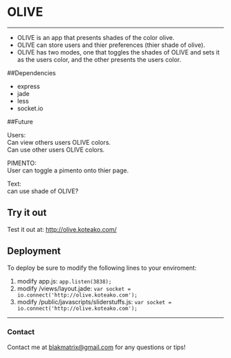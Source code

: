 # OLIVE
***

- OLIVE is an app that presents shades of the color olive.
- OLIVE can store users and thier preferences (thier shade of olive).
- OLIVE has two modes, one that toggles the shades of OLIVE and sets it as the users color, and the other presents the users color.

##Dependencies

- express
- jade
- less
- socket.io

##Future

Users:  
Can view others users OLIVE colors.  
Can use other users OLIVE colors. 
  
  
PIMENTO:  
User can toggle a pimento onto thier page.


Text:  
can use shade of OLIVE?
  
## Try it out
Test it out at: http://olive.koteako.com/


## Deployment

To deploy be sure to modify the following lines to your enviroment:


1. modify app.js: `app.listen(3838);`
2. modify /views/layout.jade: `var socket = io.connect('http://olive.koteako.com');`
3. modify /public/javascripts/sliderstuffs.js: `var socket = io.connect('http://olive.koteako.com');`


***
### Contact
Contact me at blakmatrix@gmail.com for any questions or tips!